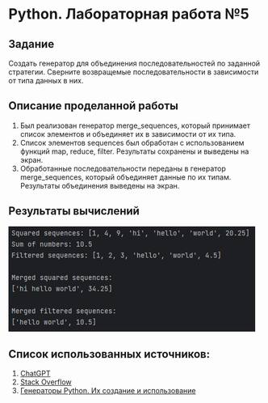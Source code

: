 # Python. Лабораторная работа №5

## Задание

Создать генератор для объединения последовательностей по заданной стратегии. 
Сверните возвращемые последовательности в зависимости от типа данных в них.

## Описание проделанной работы
1. Был реализован генератор merge_sequences, 
   который принимает список элементов и объединяет их в зависимости от их типа.
2. Список элементов sequences был обработан с использованием функций map, reduce, filter. 
   Результаты сохранены и выведены на экран.
3. Обработанные последовательности переданы в генератор merge_sequences, 
   который объединяет данные по их типам. 
   Результаты объединения выведены на экран.
## Результаты вычислений

![img.png](img\img_1.png)



## Список использованных источников:

1. [ChatGPT](https://chatgpt.com/)
2. [Stack Overflow](https://stackoverflow.com/)
3. [Генераторы Python. Их создание и использование](https://pythonist.ru/generatory-python-ih-sozdanie-i-ispolzovanie/)
